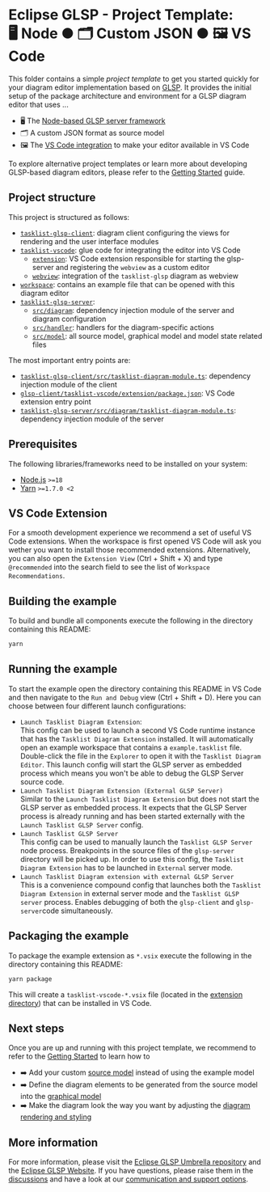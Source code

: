 # Eclipse GLSP - Project Template:<br> 🖥️ Node ● 🗂️ Custom JSON ● 🖼️ VS Code

This folder contains a simple _project template_ to get you started quickly for your diagram editor implementation based on [GLSP](https://github.com/eclipse-glsp/glsp).
It provides the initial setup of the package architecture and environment for a GLSP diagram editor that uses ...

-   🖥️ The [Node-based GLSP server framework](https://github.com/eclipse-glsp/glsp-server-node)
-   🗂️ A custom JSON format as source model
-   🖼️ The [VS Code integration](https://github.com/eclipse-glsp/glsp-vscode-integration) to make your editor available in VS Code

To explore alternative project templates or learn more about developing GLSP-based diagram editors, please refer to the [Getting Started](https://www.eclipse.org/glsp/documentation/gettingstarted) guide.

## Project structure

This project is structured as follows:

-   [`tasklist-glsp-client`](./tasklist-glsp-client): diagram client configuring the views for rendering and the user interface modules
-   [`tasklist-vscode`](./tasklist-vscode): glue code for integrating the editor into VS Code
    -   [`extension`](./tasklist-vscode/extension): VS Code extension responsible for starting the glsp-server and registering the `webview` as a custom editor
    -   [`webview`](./tasklist-vscode/webview): integration of the `tasklist-glsp` diagram as webview
-   [`workspace`](./workspace): contains an example file that can be opened with this diagram editor
-   [`tasklist-glsp-server`](./tasklist-glsp-server):
    -   [`src/diagram`](./tasklist-glsp-server/src/diagram): dependency injection module of the server and diagram configuration
    -   [`src/handler`](./tasklist-glsp-server/src/handler): handlers for the diagram-specific actions
    -   [`src/model`](./tasklist-glsp-server/src/model): all source model, graphical model and model state related files

The most important entry points are:

-   [`tasklist-glsp-client/src/tasklist-diagram-module.ts`](./tasklist-glsp-client/src/tasklist-diagram-module.ts): dependency injection module of the client
-   [`glsp-client/tasklist-vscode/extension/package.json`](glsp-client/tasklist-vscode/extension/package.json): VS Code extension entry point
-   [`tasklist-glsp-server/src/diagram/tasklist-diagram-module.ts`](./tasklist-glsp-server/src/diagram/tasklist-diagram-module.ts): dependency injection module of the server

## Prerequisites

The following libraries/frameworks need to be installed on your system:

-   [Node.js](https://nodejs.org/en/) `>=18`
-   [Yarn](https://classic.yarnpkg.com/en/docs/install#debian-stable) `>=1.7.0 <2`

## VS Code Extension

For a smooth development experience we recommend a set of useful VS Code extensions. When the workspace is first opened VS Code will ask you wether you want to install those recommended extensions.
Alternatively, you can also open the `Extension View` (Ctrl + Shift + X) and type `@recommended` into the search field to see the list of `Workspace Recommendations`.

## Building the example

To build and bundle all components execute the following in the directory containing this README:

```bash
yarn
```

## Running the example

To start the example open the directory containing this README in VS Code and then navigate to the `Run and Debug` view (Ctrl + Shift + D).
Here you can choose between four different launch configurations:

-   `Launch Tasklist Diagram Extension`: <br>
    This config can be used to launch a second VS Code runtime instance that has the `Tasklist Diagram Extension` installed.
    It will automatically open an example workspace that contains a `example.tasklist` file. Double-click the file in the `Explorer` to open it with the `Tasklist Diagram Editor`.
    This launch config will start the GLSP server as embedded process which means you won't be able to debug the GLSP Server source code.
-   `Launch Tasklist Diagram Extension (External GLSP Server)`<br>
    Similar to the `Launch Tasklist Diagram Extension` but does not start the GLSP server as embedded process.
    It expects that the GLSP Server process is already running and has been started externally with the `Launch Tasklist GLSP Server` config.
-   `Launch Tasklist GLSP Server`<br>
    This config can be used to manually launch the `Tasklist GLSP Server` node process.
    Breakpoints in the source files of the `glsp-server` directory will be picked up.
    In order to use this config, the `Tasklist Diagram Extension` has to be launched in `External` server mode.
-   `Launch Tasklist Diagram extension with external GLSP Server`<br>
    This is a convenience compound config that launches both the `Tasklist Diagram Extension` in external server mode and the
    `Tasklist GLSP server` process.
    Enables debugging of both the `glsp-client` and `glsp-server`code simultaneously.

## Packaging the example

To package the example extension as `*.vsix` execute the following in the directory containing this README:

```bash
yarn package
```

This will create a `tasklist-vscode-*.vsix` file (located in the [extension directory](./tasklist-vscode/extension/)) that can be installed in VS Code.

## Next steps

Once you are up and running with this project template, we recommend to refer to the [Getting Started](https://www.eclipse.org/glsp/documentation) to learn how to

-   ➡️ Add your custom [source model](https://www.eclipse.org/glsp/documentation/sourcemodel) instead of using the example model
-   ➡️ Define the diagram elements to be generated from the source model into the [graphical model](https://www.eclipse.org/glsp/documentation/gmodel)
-   ➡️ Make the diagram look the way you want by adjusting the [diagram rendering and styling](https://www.eclipse.org/glsp/documentation/rendering)

## More information

For more information, please visit the [Eclipse GLSP Umbrella repository](https://github.com/eclipse-glsp/glsp) and the [Eclipse GLSP Website](https://www.eclipse.org/glsp/).
If you have questions, please raise them in the [discussions](https://github.com/eclipse-glsp/glsp/discussions) and have a look at our [communication and support options](https://www.eclipse.org/glsp/contact/).
